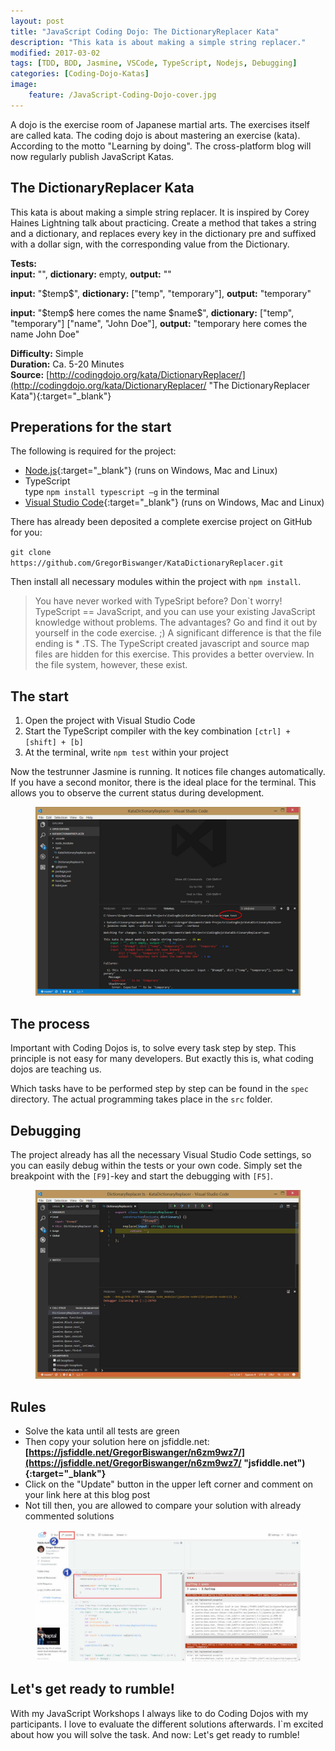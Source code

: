 ```yaml
---
layout: post
title: "JavaScript Coding Dojo: The DictionaryReplacer Kata"
description: "This kata is about making a simple string replacer."
modified: 2017-03-02
tags: [TDD, BDD, Jasmine, VSCode, TypeScript, Nodejs, Debugging]
categories: [Coding-Dojo-Katas]
image:
    feature: /JavaScript-Coding-Dojo-cover.jpg
---
```


A dojo is the exercise room of Japanese martial arts. The exercises itself are called kata. The coding dojo is about mastering an exercise (kata). According to the motto "Learning by doing". The cross-platform blog will now regularly publish JavaScript Katas.  

## The DictionaryReplacer Kata
This kata is about making a simple string replacer. It is inspired by Corey Haines Lightning talk about practicing. Create a method that takes a string and a dictionary, and replaces every key in the dictionary pre and suffixed with a dollar sign, with the corresponding value from the Dictionary.  
   
<!-- more -->  
  
**Tests:**  
**input:** "", **dictionary:** empty, **output:** ""  
  
**input:** "\$temp\$", **dictionary:** ["temp", "temporary"], **output:** "temporary"  
  
**input:** "\$temp\$ here comes the name \$name\$", **dictionary:** ["temp", "temporary"] ["name", "John Doe"], **output:** "temporary here comes the name John Doe"  

**Difficulty:** Simple  
**Duration:** Ca. 5-20 Minutes  
**Source:** [http://codingdojo.org/kata/DictionaryReplacer/](http://codingdojo.org/kata/DictionaryReplacer/ "The DictionaryReplacer Kata"){:target="_blank"}  
  
  
## Preperations for the start  
The following is required for the project:    
- [Node.js](http://www.nodejs.org "www.nodejs.org"){:target="_blank"} (runs on Windows, Mac and Linux)  
- TypeScript  
  type `npm install typescript –g` in the terminal   
- [Visual Studio Code](http://code.visualstudio.com "http://code.visualstudio.com"){:target="_blank"} (runs on Windows, Mac and Linux)  
  
There has already been deposited a complete exercise project on GitHub for you:    
  
`git clone https://github.com/GregorBiswanger/KataDictionaryReplacer.git`  

Then install all necessary modules within the project with `npm install`.  
  
> You have never worked with TypeSript before? Don`t worry! TypeScript == JavaScript, and you can use your existing JavaScript knowledge without problems. The advantages? Go and find it out by yourself in the code exercise. ;) A significant difference is that the file ending is * .TS. The TypeScript created javascript and source map files are hidden for this exercise. This provides a better overview. In the file system, however, these exist.  
  
## The start  
1. Open the project with Visual Studio Code  
2. Start the TypeScript compiler with the key combination `[ctrl] + [shift] + [b]`  
3. At the terminal, write `npm test` within your project  

Now the testrunner Jasmine is running. It notices file changes automatically. If you have a second monitor, there is the ideal place for the terminal. This allows you to observe the current status during development.   
  
<figure>
	<a href="/images/04/vscode-npm-test.jpg"><img src="/images/04/vscode-npm-test.jpg" alt="npm start"></a>
</figure>
  
## The process
Important with Coding Dojos is, to solve every task step by step. This principle is not easy for many developers. But exactly this is, what coding dojos are teaching us.  
  
Which tasks have to be performed step by step can be found in the `spec` directory. The actual programming takes place in the `src` folder.  
  
## Debugging
The project already has all the necessary Visual Studio Code settings, so you can easily debug within the tests or your own code. Simply set the breakpoint with the `[F9]`-key and start the debugging with `[F5]`.  
  
<figure>
	<a href="/images/04/vscode-jasmine-debugging.jpg"><img src="/images/04/vscode-jasmine-debugging.jpg" alt="Unit Test Debugging"></a>
</figure>
  
## Rules
-	Solve the kata until all tests are green  
-	Then copy your solution here on jsfiddle.net:  
  **[https://jsfiddle.net/GregorBiswanger/n6zm9wz7/](https://jsfiddle.net/GregorBiswanger/n6zm9wz7/ "jsfiddle.net"){:target="_blank"}**  
-	Click on the "Update" button in the upper left corner and comment on your link here at this blog post  
-	Not till then, you are allowed to compare your solution with already commented solutions  
  
<figure>
	<a href="/images/04/jsfiddle-typescript-jasmine.jpg"><img src="/images/04/jsfiddle-typescript-jasmine.jpg" alt="jsfiddle kata mit typescript und jasmine"></a>
</figure>
  
## Let's get ready to rumble!
With my JavaScript Workshops I always like to do Coding Dojos with my participants. I love to evaluate the different solutions afterwards. I`m excited about how you will solve the task. And now: Let's get ready to rumble!  


